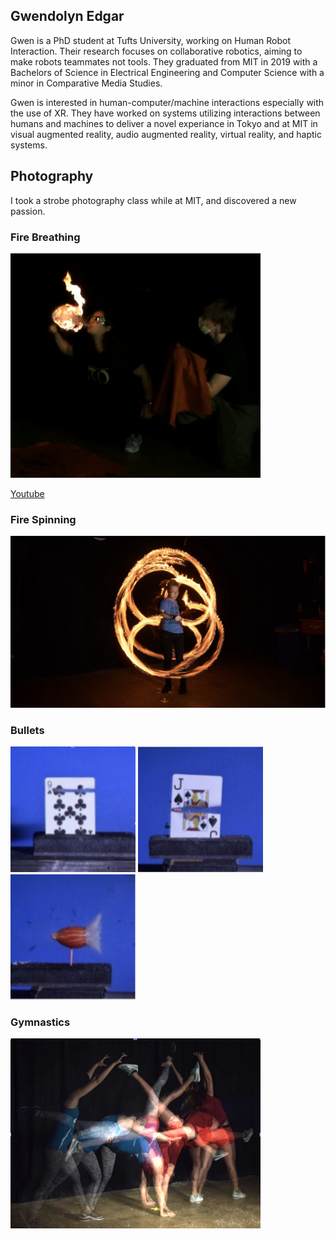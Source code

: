 ## Gwendolyn Edgar

Gwen is a PhD student at Tufts University, working on Human Robot Interaction. Their research focuses on collaborative robotics, aiming to make robots teammates not tools. They graduated from MIT in 2019 with a Bachelors of Science in Electrical Engineering and Computer Science with a minor in Comparative Media Studies. 

Gwen is interested in human-computer/machine interactions especially with the use of XR. They have worked on systems utilizing interactions between humans and machines to deliver a novel experiance in Tokyo and at MIT in visual augmented reality, audio augmented reality, virtual reality, and haptic systems. 


## Photography

I took a strobe photography class while at MIT, and discovered a new passion. 

### Fire Breathing
<img src="images/breathing.png" alt="Fire" width="400"/>

[Youtube](https://www.youtube.com/watch?v=qsXwwbKIZbg)

### Fire Spinning
<img src="images/fire4.png" alt="Fire" width="600"/>


### Bullets 
<img src="images/card1.png" alt="Card" width="200"/>
<img src="images/card2.png" alt="Card" width="200"/>
<img src="images/almond_bullet.png" alt="Almond" width="200"/>

### Gymnastics 
<img src="images/gymnastics.png" alt="Gymnastics" width="400"/>
